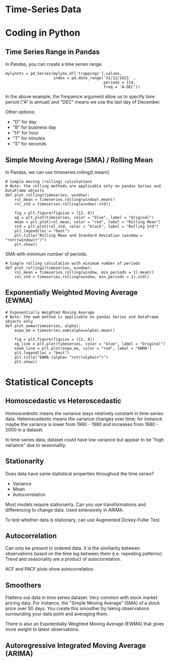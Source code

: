# Time-Series Data

# Coding in Python

## Time Series Range in Pandas

In Pandas, you can create a time series range.

```
mylynxts = pd.Series(mylynx_df['trappings'].values,
                     index = pd.date_range('31/12/1821' ,
                                           periods = 114,
                                           freq = 'A-DEC'))
```

In the above example, the frequence argument allow us to specify time period ("A" is annual) and "DEC" means we use the last day of December. 

Other options:

* "D" for day
* "B" for business day
* "H" for hour
* "T" for minutes
* "S" for seconds

## Simple Moving Average (SMA) / Rolling Mean


In Pandas, we can use timeseries.rolling().mean()

```
# Simple moving (rolling) calculations
# Note: the rolling methods are applicable only on pandas Series and DataFrame objects
def plot_rolling(timeseries, window):
    rol_mean = timeseries.rolling(window).mean()
    rol_std = timeseries.rolling(window).std()
    
    fig = plt.figure(figsize = (12, 8))
    og = plt.plot(timeseries, color = "blue", label = "Original")
    mean = plt.plot(rol_mean, color = "red", label = "Rolling Mean")
    std = plt.plot(rol_std, color = "black", label = "Rolling Std")
    plt.legend(loc = "best")
    plt.title("Rolling Mean and Standard Deviation (window = "+str(window)+")")
    plt.show()
```

SMA with minimum number of periods. 

```
# Simple rolling calculation with minimum number of periods
def plot_rolling2(timeseries, window):
    rol_mean = timeseries.rolling(window, min_periods = 1).mean()
    rol_std = timeseries.rolling(window, min_periods = 1).std()
```


## Exponentially Weighted Moving Average (EWMA)

```
# Exponentially Weighted Moving Average
# Note: the ewm method is applicable on pandas Series and DataFrame objects only
def plot_ewma(timeseries, alpha):
    expw_ma = timeseries.ewm(alpha=alpha).mean()

    fig = plt.figure(figsize = (12, 8))
    og_line = plt.plot(timeseries, color = "blue", label = "Original")
    exwm_line = plt.plot(expw_ma, color = "red", label = "EWMA")
    plt.legend(loc = "best")
    plt.title("EWMA (alpha= "+str(alpha)+")")
    plt.show()
```

# Statistical Concepts


## Homoscedastic vs Heteroscedastic

Homoscedestic means the variance stays relatively constant in time-series data. Heteroscedestic means the variance changes over time; for instance maybe the variance is lower from 1960 - 1980 and increases from 1980 - 2000 in a dataset. 

In time-series data, dataset could have low variance but appear to be "high variance" due to seasonality. 

## Stationarity

Does data have same statistical properties throughout the time series?

* Variance
* Mean
* Autocorrelation

Most models require stationairty. Can you use transformations and differencing to change data. Used extensively in ARIMA.

To test whether data is stationary, can use Augmented Dickey-Fuller Test. 

## Autocorrelation

Can only be present in ordered data. It is the similiarity between observations based on the time lag between them (i.e. repeating patterns). Trend and seasonality are a product of autocorrelation. 

ACF and PACF plots show autocorrelation. 

## Smoothers

Flattens out data in time series dataset. Very common with stock market pricing data. For instance, the "Simple Moving Average" (SMA) of a stock price over 50 days. You create this smoother by taking observations surrounding your data point and averaging them.

There is also an Expotentially Weighted Moving Average (EWMA) that gives more weight to latest observations. 


## Autoregressive Integrated Moving Average (ARIMA)

